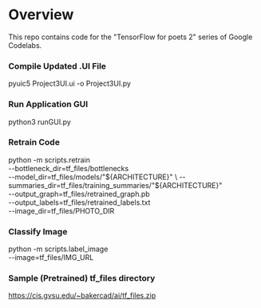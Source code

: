 # Overview

This repo contains code for the "TensorFlow for poets 2" series of Google Codelabs.

### Compile Updated .UI File
pyuic5 Project3UI.ui -o Project3UI.py


### Run Application GUI
python3 runGUI.py

### Retrain Code
python -m scripts.retrain \
  --bottleneck_dir=tf_files/bottlenecks \
  --model_dir=tf_files/models/"${ARCHITECTURE}" \
  --summaries_dir=tf_files/training_summaries/"${ARCHITECTURE}" \
  --output_graph=tf_files/retrained_graph.pb \
  --output_labels=tf_files/retrained_labels.txt \
  --image_dir=tf_files/PHOTO_DIR

### Classify Image
python -m scripts.label_image \
    --image=tf_files/IMG_URL

### Sample (Pretrained) tf_files directory
https://cis.gvsu.edu/~bakercad/ai/tf_files.zip
